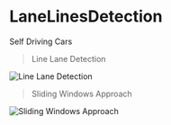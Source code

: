 # LaneLinesDetection
Self Driving Cars

> Line Lane Detection 

![Line Lane Detection](https://github.com/UmutCosk/LaneLinesDetection/blob/master/test_videos_output/lanelines.gif)


> Sliding Windows Approach 

![Sliding Windows Approach](https://github.com/UmutCosk/LaneLinesDetection/blob/master/test_videos_output/sliding_window.gif)

